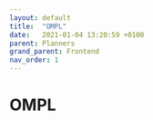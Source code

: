 ```yaml
---
layout: default
title:  "OMPL"
date:   2021-01-04 13:20:59 +0100
parent: Planners
grand_parent: Frontend
nav_order: 1
---
```


# OMPL
